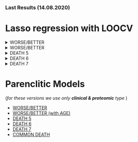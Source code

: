 ### Last Results (14.08.2020)
# Lasso regression with LOOCV

<details>
  <summary>WORSE/BETTER</summary>
  <br>
  <pre>
    | Type                 | AUC (95% CI)        | Final model                                |
    |----------------------|---------------------|--------------------------------------------|       
    | proteomic            | 0.729 (0.540-0.917) | PGLYRP2, KLKB1.                            |

  </pre>
</details>

<details>
  <summary>WORSE/BETTER</summary>
  <br> (the same as the previous one)
  <br>
  <pre>
    | Type                 | AUC (95% CI)        | Final model                                |
    |----------------------|---------------------|--------------------------------------------|       
    | proteomic            | 0.729 (0.540-0.917) | PGLYRP2, KLKB1.                            |

  </pre>
</details>
 
<details>
  <summary>DEATH 5</summary>
  <br>
  <pre>
    | Type                 | AUC (95% CI)        | Final model                                |
    |----------------------|---------------------|--------------------------------------------|
    | clinical             | 0.854 (0.763-0.944) | N.PH, N.LAC                                |        
    | proteomic            | 0.864 (0.776-0.953) | HRG, SERPINA3, FETUB, MASP2                |
    | clinical &  proteomic| 0.917 (0.851-0.983) | N.PH, N.LAC, SERPINA3, MASP2               |
  </pre>
</details>

<details>
  <summary>DEATH 6</summary>
  <br>
  <pre>
    | Type                 | AUC (95% CI)        | Final model                                |
    |----------------------|---------------------|--------------------------------------------|
    | clinical             | 0.870 (0.779-0.961) | N.PH, N.LAC                                |        
    | proteomic            | 0.878 (0.779-0.976) | KNG1, CFI, HRG, SERPINA3, FETUB, MASP2     |
    | clinical &  proteomic| 0.917 (0.849-0.986) | N.PH, N.LAC, SERPINA3, MASP2.              |
  </pre>
</details>

<details>
  <summary>DEATH 7</summary>
  <br>
  <pre>
    | Type                 | AUC (95% CI)        | Final model                                |
    |----------------------|---------------------|--------------------------------------------|
    | clinical             | 0.844 (0.732-0.956) | N.PCO2, N.PH, N.LAC                        |        
    | proteomic            | 0.900 (0.816-0.985) | A2M, KNG1, CFI, HRG, PZP, SERPINA3, MASP2  |
    | clinical &  proteomic| 0.897 (0.806-0.987) | N.PCO2, N.PH, N.LAC, MASP2                 |
  </pre>
</details>



# Parenclitic Models

(_for these versions we use only **clinical &  proteomic** type_ )
- [WORSE/BETTER](A.md)
- [WORSE/BETTER (with AGE)](WA.md)
- [DEATH 5](DEATH5.md)
- [DEATH 6](DEATH6.md)
- [DEATH 7](DEATH7.md)
- [COMMON DEATH](COMMON_DEATH.md)
